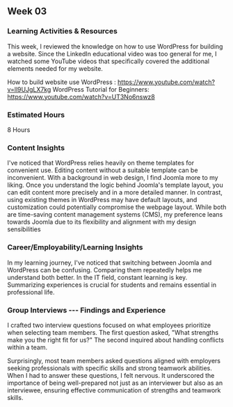 ## Week 03
### Learning Activities & Resources
This week, I reviewed the knowledge on how to use WordPress for building a website.  Since the LinkedIn educational video was too general for me, 
I watched some YouTube videos that specifically covered the additional elements needed for my website.

How to build website use WordPress : https://www.youtube.com/watch?v=ll9UJgLX7kg 
WordPress Tutorial for Beginners: https://www.youtube.com/watch?v=UT3No6nswz8

### Estimated Hours
8 Hours

### Content Insights

I've noticed that WordPress relies heavily on theme templates for convenient use. Editing content without a suitable template can be inconvenient.
With a background in web design, I find Joomla more to my liking. Once you understand the logic behind Joomla's template layout, you can edit content more precisely and in a more detailed manner. In contrast, using existing themes in WordPress may have default layouts, and customization could potentially compromise the webpage layout.
While both are time-saving content management systems (CMS), my preference leans towards Joomla due to its flexibility and alignment with my design sensibilities

### Career/Employability/Learning Insights

In my learning journey, I've noticed that switching between Joomla and WordPress can be confusing. 
Comparing them repeatedly helps me understand both better. In the IT field, constant learning is key. 
Summarizing experiences is crucial for students and remains essential in professional life.

### Group Interviews --- Findings and Experience

I crafted two interview questions focused on what employees prioritize when selecting team members. The first question asked, "What strengths make you the right fit for us?" The second inquired about handling conflicts within a team.

Surprisingly, most team members asked questions aligned with employers seeking professionals with specific skills and strong teamwork abilities. When I had to answer these questions, I felt nervous. It underscored the importance of being well-prepared not just as an interviewer but also as an interviewee, ensuring effective communication of strengths and teamwork skills.

